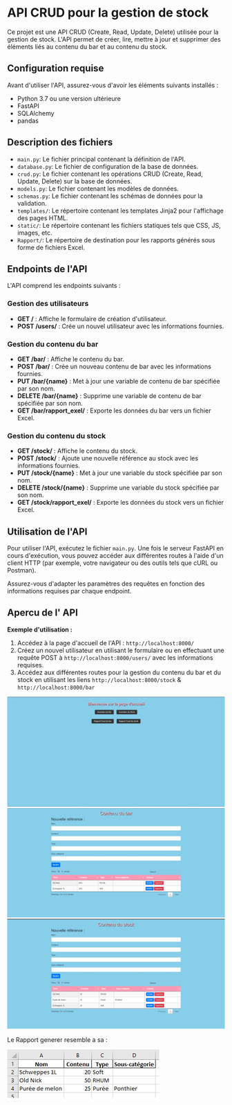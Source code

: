 # API CRUD pour la gestion de stock

Ce projet est une API CRUD (Create, Read, Update, Delete) utilisée pour la gestion de stock. L'API permet de créer, lire, mettre à jour et supprimer des éléments liés au contenu du bar et au contenu du stock.

## Configuration requise

Avant d'utiliser l'API, assurez-vous d'avoir les éléments suivants installés :

- Python 3.7 ou une version ultérieure
- FastAPI
- SQLAlchemy
- pandas

## Description des fichiers

- `main.py`: Le fichier principal contenant la définition de l'API.
- `database.py`: Le fichier de configuration de la base de données.
- `crud.py`: Le fichier contenant les opérations CRUD (Create, Read, Update, Delete) sur la base de données.
- `models.py`: Le fichier contenant les modèles de données.
- `schemas.py`: Le fichier contenant les schémas de données pour la validation.
- `templates/`: Le répertoire contenant les templates Jinja2 pour l'affichage des pages HTML.
- `static/`: Le répertoire contenant les fichiers statiques tels que CSS, JS, images, etc.
- `Rapport/`: Le répertoire de destination pour les rapports générés sous forme de fichiers Excel.

## Endpoints de l'API

L'API comprend les endpoints suivants :

### Gestion des utilisateurs

- **GET /** : Affiche le formulaire de création d'utilisateur.
- **POST /users/** : Crée un nouvel utilisateur avec les informations fournies.

### Gestion du contenu du bar

- **GET /bar/** : Affiche le contenu du bar.
- **POST /bar/** : Crée un nouveau contenu de bar avec les informations fournies.
- **PUT /bar/{name}** : Met à jour une variable de contenu de bar spécifiée par son nom.
- **DELETE /bar/{name}** : Supprime une variable de contenu de bar spécifiée par son nom.
- **GET /bar/rapport_exel/** : Exporte les données du bar vers un fichier Excel.

### Gestion du contenu du stock

- **GET /stock/** : Affiche le contenu du stock.
- **POST /stock/** : Ajoute une nouvelle référence au stock avec les informations fournies.
- **PUT /stock/{name}** : Met à jour une variable du stock spécifiée par son nom.
- **DELETE /stock/{name}** : Supprime une variable du stock spécifiée par son nom.
- **GET /stock/rapport_exel/** : Exporte les données du stock vers un fichier Excel.

## Utilisation de l'API

Pour utiliser l'API, exécutez le fichier `main.py`. Une fois le serveur FastAPI en cours d'exécution, vous pouvez accéder aux différentes routes à l'aide d'un client HTTP (par exemple, votre navigateur ou des outils tels que cURL ou Postman).

Assurez-vous d'adapter les paramètres des requêtes en fonction des informations requises par chaque endpoint.

## Apercu de l' API

**Exemple d'utilisation :**

1. Accédez à la page d'accueil de l'API : `http://localhost:8000/`
2. Créez un nouvel utilisateur en utilisant le formulaire ou en effectuant une requête POST à `http://localhost:8000/users/` avec les informations requises.
3. Accédez aux différentes routes pour la gestion du contenu du bar et du stock en utilisant les liens `http://localhost:8000/stock` & `http://localhost:8000/bar`


![home](static/images/home.jpg)
![bar](static/images/bar.jpg)
![stock](static/images/stock.jpg)

Le Rapport generer resemble a sa :

![rapport](static/images/rapport.jpg)
